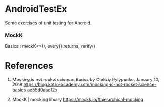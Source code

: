 # AndroidTestEx

Some exercises of unit testing for Android.


### MockK

Basics : mockK<>(), every{} returns, verify()


# References

1. Mocking is not rocket science: Basics by Oleksiy Pylypenko, January 10, 2018
https://blog.kotlin-academy.com/mocking-is-not-rocket-science-basics-ae55d0aadf2b

2. MockK | mocking library
https://mockk.io/#hierarchical-mocking
